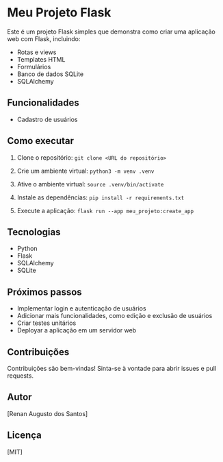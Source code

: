 # Meu Projeto Flask

Este é um projeto Flask simples que demonstra como criar uma aplicação web com Flask, incluindo:

* Rotas e views
* Templates HTML
* Formulários
* Banco de dados SQLite
* SQLAlchemy

## Funcionalidades

* Cadastro de usuários

## Como executar

1. Clone o repositório: `git clone <URL do repositório>`
2. Crie um ambiente virtual: `python3 -m venv .venv`
3. Ative o ambiente virtual: `source .venv/bin/activate`
4. Instale as dependências: `pip install -r requirements.txt`  

5. Execute a aplicação: `flask run --app meu_projeto:create_app`

## Tecnologias

* Python
* Flask
* SQLAlchemy
* SQLite

## Próximos passos

* Implementar login e autenticação de usuários
* Adicionar mais funcionalidades, como edição e exclusão de usuários
* Criar testes unitários
* Deployar a aplicação em um servidor web

## Contribuições

Contribuições são bem-vindas! Sinta-se à vontade para abrir issues e pull requests.

## Autor

[Renan Augusto dos Santos]

## Licença

[MIT]
